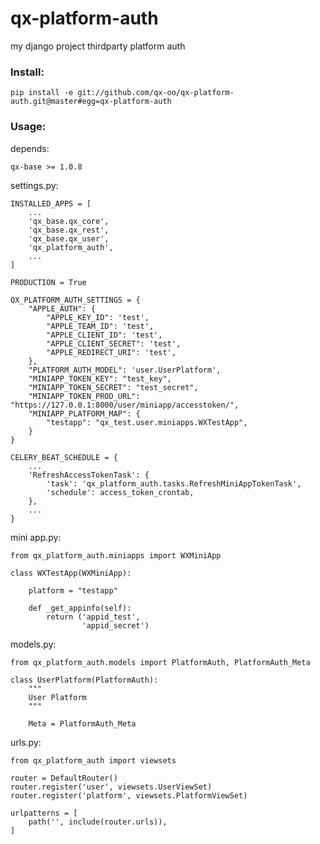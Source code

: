 # qx-platform-auth

my django project thirdparty platform auth

### Install:

    pip install -e git://github.com/qx-oo/qx-platform-auth.git@master#egg=qx-platform-auth

### Usage:

depends:

    qx-base >= 1.0.8

settings.py:

    INSTALLED_APPS = [
        ...
        'qx_base.qx_core',
        'qx_base.qx_rest',
        'qx_base.qx_user',
        'qx_platform_auth',
        ...
    ]

    PRODUCTION = True

    QX_PLATFORM_AUTH_SETTINGS = {
        "APPLE_AUTH": {
            "APPLE_KEY_ID": 'test',
            "APPLE_TEAM_ID": 'test',
            "APPLE_CLIENT_ID": 'test',
            "APPLE_CLIENT_SECRET": 'test',
            "APPLE_REDIRECT_URI": 'test',
        },
        "PLATFORM_AUTH_MODEL": 'user.UserPlatform',
        "MINIAPP_TOKEN_KEY": "test_key",
        "MINIAPP_TOKEN_SECRET": "test_secret",
        "MINIAPP_TOKEN_PROD_URL": "https://127.0.0.1:8000/user/miniapp/accesstoken/",
        "MINIAPP_PLATFORM_MAP": {
            "testapp": "qx_test.user.miniapps.WXTestApp",
        }
    }

    CELERY_BEAT_SCHEDULE = {
        ...
        'RefreshAccessTokenTask': {
            'task': 'qx_platform_auth.tasks.RefreshMiniAppTokenTask',
            'schedule': access_token_crontab,
        },
        ...
    }

mini app.py:

    from qx_platform_auth.miniapps import WXMiniApp

    class WXTestApp(WXMiniApp):

        platform = "testapp"

        def _get_appinfo(self):
            return ('appid_test',
                    'appid_secret')

models.py:

    from qx_platform_auth.models import PlatformAuth, PlatformAuth_Meta

    class UserPlatform(PlatformAuth):
        """
        User Platform
        """

        Meta = PlatformAuth_Meta

urls.py:

    from qx_platform_auth import viewsets

    router = DefaultRouter()
    router.register('user', viewsets.UserViewSet)
    router.register('platform', viewsets.PlatformViewSet)

    urlpatterns = [
        path('', include(router.urls)),
    ]